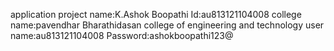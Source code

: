 application project
name:K.Ashok Boopathi
Id:au813121104008
college name:pavendhar Bharathidasan college of engineering and technology
user name:au813121104008
Password:ashokboopathi123@
